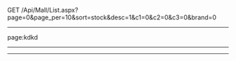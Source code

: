 
GET /Api/Mall/List.aspx?page=0&page_per=10&sort=stock&desc=1&c1=0&c2=0&c3=0&brand=0

---

page:kdkd

---
___

